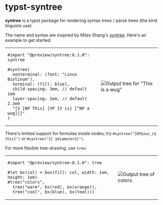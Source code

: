 # typst-syntree

**syntree** is a typst package for rendering syntax trees / parse trees (the kind linguists use).

The name and syntax are inspired by Miles Shang's [syntree](https://github.com/mshang/syntree). Here's an example to get started:

<table>
<tr>
<td>

```typ
#import "@preview/syntree:0.1.0": syntree

#syntree(
  nonterminal: (font: "Linux Biolinum"),
  terminal: (fill: blue),
  child-spacing: 3em, // default 1em
  layer-spacing: 2em, // default 2.3em
  "[S [NP This] [VP [V is] [^NP a wug]]]"
)
```
    
</td>
<td>

![Output tree for "This is a wug"](https://github.com/lynn/typst-syntree/assets/16232127/d0c680b2-4fd0-420f-b350-9e9c96ac37f3)

</td>
</tr>
</table>


There's limited support for formulas inside nodes; try `#syntree("[DP$zws_i$ this]")` or `#syntree("[C $diameter$]")`.

For more flexible tree-drawing, use `tree`:

<table>
<tr>
<td>

```typ
#import "@preview/syntree:0.1.0": tree

#let bx(col) = box(fill: col, width: 1em, height: 1em)
#tree("colors",
  tree("warm", bx(red), bx(orange)),
  tree("cool", bx(blue), bx(teal)))
```

</td>
<td>
  
![Output tree of colors](https://github.com/lynn/typst-syntree/assets/16232127/bc979614-e2ce-4616-97d1-1584788fc71f)

</td>
</tr>
</table>
